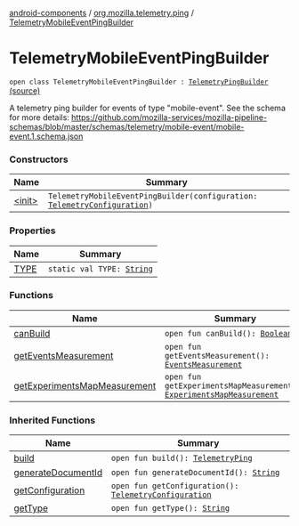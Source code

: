 [android-components](../../index.md) / [org.mozilla.telemetry.ping](../index.md) / [TelemetryMobileEventPingBuilder](./index.md)

# TelemetryMobileEventPingBuilder

`open class TelemetryMobileEventPingBuilder : `[`TelemetryPingBuilder`](../-telemetry-ping-builder/index.md) [(source)](https://github.com/mozilla-mobile/android-components/blob/master/components/service/telemetry/src/main/java/org/mozilla/telemetry/ping/TelemetryMobileEventPingBuilder.java#L16)

A telemetry ping builder for events of type "mobile-event". See the schema for more details: https://github.com/mozilla-services/mozilla-pipeline-schemas/blob/master/schemas/telemetry/mobile-event/mobile-event.1.schema.json

### Constructors

| Name | Summary |
|---|---|
| [&lt;init&gt;](-init-.md) | `TelemetryMobileEventPingBuilder(configuration: `[`TelemetryConfiguration`](../../org.mozilla.telemetry.config/-telemetry-configuration/index.md)`)` |

### Properties

| Name | Summary |
|---|---|
| [TYPE](-t-y-p-e.md) | `static val TYPE: `[`String`](https://kotlinlang.org/api/latest/jvm/stdlib/kotlin/-string/index.html) |

### Functions

| Name | Summary |
|---|---|
| [canBuild](can-build.md) | `open fun canBuild(): `[`Boolean`](https://kotlinlang.org/api/latest/jvm/stdlib/kotlin/-boolean/index.html) |
| [getEventsMeasurement](get-events-measurement.md) | `open fun getEventsMeasurement(): `[`EventsMeasurement`](../../org.mozilla.telemetry.measurement/-events-measurement/index.md) |
| [getExperimentsMapMeasurement](get-experiments-map-measurement.md) | `open fun getExperimentsMapMeasurement(): `[`ExperimentsMapMeasurement`](../../org.mozilla.telemetry.measurement/-experiments-map-measurement/index.md) |

### Inherited Functions

| Name | Summary |
|---|---|
| [build](../-telemetry-ping-builder/build.md) | `open fun build(): `[`TelemetryPing`](../-telemetry-ping/index.md) |
| [generateDocumentId](../-telemetry-ping-builder/generate-document-id.md) | `open fun generateDocumentId(): `[`String`](https://kotlinlang.org/api/latest/jvm/stdlib/kotlin/-string/index.html) |
| [getConfiguration](../-telemetry-ping-builder/get-configuration.md) | `open fun getConfiguration(): `[`TelemetryConfiguration`](../../org.mozilla.telemetry.config/-telemetry-configuration/index.md) |
| [getType](../-telemetry-ping-builder/get-type.md) | `open fun getType(): `[`String`](https://kotlinlang.org/api/latest/jvm/stdlib/kotlin/-string/index.html) |
